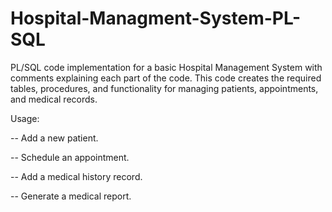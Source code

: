 # Hospital-Managment-System-PL-SQL
PL/SQL code implementation for a basic Hospital Management System with comments explaining each part of the code. This code creates the required tables, procedures, and functionality for managing patients, appointments, and medical records.

Usage:


  -- Add a new patient.

  -- Schedule an appointment.

  -- Add a medical history record.

  -- Generate a medical report.

